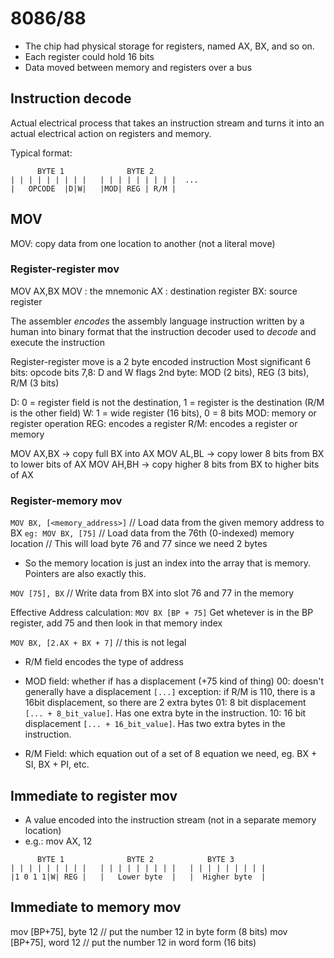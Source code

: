 # 8086/88
* The chip had physical storage for registers, named AX, BX, and so on.
* Each register could hold 16 bits
* Data moved between memory and registers over a bus

## Instruction decode
Actual electrical process that takes an instruction stream and turns it into an actual electrical action on registers and memory.

Typical format:
```
      BYTE 1              BYTE 2       
| | | | | | | | |   | | | | | | | | |  ...
|   OPCODE  |D|W|   |MOD| REG | R/M |
```

## MOV
MOV: copy data from one location to another (not a literal move)

### Register-register mov
MOV AX,BX 
    MOV : the mnemonic
    AX : destination register
    BX: source register

The assembler *encodes* the assembly language instruction written by a human into binary format that the instruction decoder used to *decode* and execute the instruction

Register-register move is a 2 byte encoded instruction
Most significant 6 bits: opcode
bits 7,8: D and W flags
2nd byte: MOD (2 bits), REG (3 bits), R/M (3 bits)

D: 0 = register field is not the destination, 1 = register is the destination (R/M is the other field)
W: 1 = wide register (16 bits), 0 = 8 bits 
MOD: memory or register operation
REG: encodes a register
R/M: encodes a register or memory

MOV AX,BX -> copy full BX into AX
MOV AL,BL -> copy lower 8 bits from BX to lower bits of AX
MOV AH,BH -> copy higher 8 bits from BX to higher bits of AX

### Register-memory mov
`MOV BX, [<memory_address>]` // Load data from the given memory address to BX
`eg: MOV BX, [75]` // Load data from the 76th (0-indexed) memory location
               // This will load byte 76 and 77 since we need 2 bytes        

* So the memory location is just an index into the array that is memory. Pointers are also exactly this.

`MOV [75], BX` // Write data from BX into slot 76 and 77 in the memory

Effective Address calculation:
`MOV BX [BP + 75]`
    Get whetever is in the BP register, add 75 and then look in that memory index

`MOV BX, [2.AX + BX + 7]` // this is not legal
* R/M field encodes the type of address 
* MOD field: whether if has a displacement (+75 kind of thing)
    00: doesn't generally have a displacement `[...]`
        exception:  if R/M is 110, there is a 16bit displacement, so there are 2 extra bytes
    01: 8 bit displacement `[... + 8_bit_value]`. Has one extra byte in the instruction. 
    10: 16 bit displacement `[... + 16_bit_value]`. Has two extra bytes in the instruction. 

* R/M Field: which equation out of a set of 8 equation we need, eg. BX + SI, BX + PI, etc.


## Immediate to register mov
* A value encoded into the instruction stream (not in a separate memory location)
* e.g.: mov AX, 12
```
      BYTE 1              BYTE 2            BYTE 3     
| | | | | | | | |   | | | | | | | | |   | | | | | | | | |
|1 0 1 1|W| REG |   |   Lower byte  |   |  Higher byte  |
```

## Immediate to memory mov
mov [BP+75], byte 12 // put the number 12 in byte form (8 bits)
mov [BP+75], word 12 // put the number 12 in word form (16 bits)
